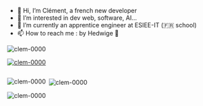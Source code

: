 - 👋 Hi, I’m Clément, a french new developer
- 👀 I’m interested in dev web, software, AI...
- 🌱 I’m currently an apprentice engineer at ESIEE-IT (🇫🇷 school)
- 📫 How to reach me : by Hedwige 🦉
<p align="left"> <img src="https://komarev.com/ghpvc/?username=clem-0000&label=Profile%20views&color=0e75b6&style=flat" alt="clem-0000" /> </p>

<p align="left"> <a href="https://github.com/ryo-ma/github-profile-trophy"><img src="https://github-profile-trophy.vercel.app/?username=clem-0000" alt="clem-0000" /></a> </p>

<p align="left"> <a href="https://twitter.com/" target="blank"><img src="https://img.shields.io/twitter/follow/?logo=twitter&style=for-the-badge" alt="" /></a> </p>

<p><img align="left" src="https://github-readme-stats.vercel.app/api/top-langs?username=clem-0000&show_icons=true&locale=en&layout=compact" alt="clem-0000" /></p>

<p>&nbsp;<img align="center" src="https://github-readme-stats.vercel.app/api?username=clem-0000&show_icons=true&locale=en" alt="clem-0000" /></p>

<p><img align="center" src="https://github-readme-streak-stats.herokuapp.com/?user=clem-0000&" alt="clem-0000" /></p>
